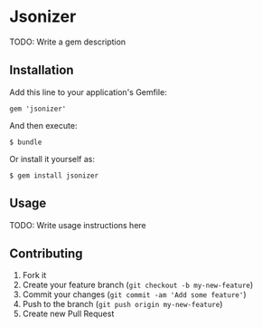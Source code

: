 # Jsonizer

TODO: Write a gem description

## Installation

Add this line to your application's Gemfile:

    gem 'jsonizer'

And then execute:

    $ bundle

Or install it yourself as:

    $ gem install jsonizer

## Usage

TODO: Write usage instructions here

## Contributing

1. Fork it
2. Create your feature branch (`git checkout -b my-new-feature`)
3. Commit your changes (`git commit -am 'Add some feature'`)
4. Push to the branch (`git push origin my-new-feature`)
5. Create new Pull Request
